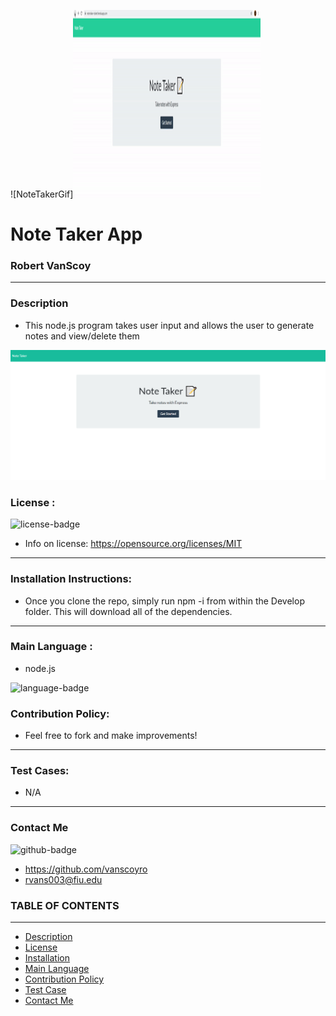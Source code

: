 ![NoteTakerGif]<img src="Assets/demo_gif.gif" width="300" height="300">

# Note Taker App
### Robert VanScoy
_______________________________________________________________
### Description 
* This node.js program takes user input and allows the user to generate notes and view/delete them

![NoteTakerPic](Assets/noteTaker1.PNG?raw=true "NoteTaker Pic")
  
### License : 
<img src='https://img.shields.io/badge/license-MIT-blue' alt="license-badge">
  
* Info on license: https://opensource.org/licenses/MIT
_______________________________________________________________
### Installation Instructions:
* Once you clone the repo, simply run npm -i from within the Develop folder. This will download all of the dependencies.

_______________________________________________________________

### Main Language : 
* node.js
<img src = "https://img.shields.io/badge/node.js%20-%2343853D.svg" alt="language-badge">

### Contribution Policy: 
* Feel free to fork and make improvements!
_______________________________________________________________
### Test Cases:
* N/A
_______________________________________________________________
### Contact Me 

<img src='https://img.shields.io/badge/github-vanscoyro-orange' alt="github-badge">

* https://github.com/vanscoyro
* rvans003@fiu.edu

### TABLE OF CONTENTS 
_______________________________________________________________
* [Description](#description)
* [License](#license-)
* [Installation](#installation-instructions)
* [Main Language](#main-language-)
* [Contribution Policy](#contribution-policy)
* [Test Case](#test-cases)
* [Contact Me](#contact-me)



    
  
